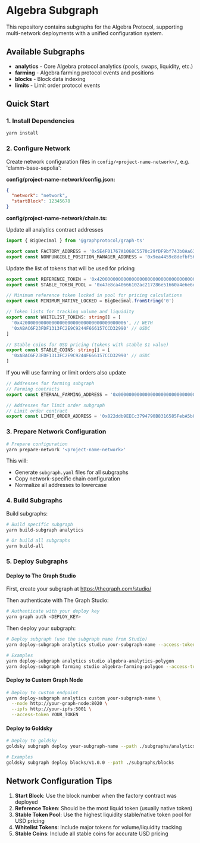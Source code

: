 # Algebra Subgraph

This repository contains subgraphs for the Algebra Protocol, supporting multi-network deployments with a unified configuration system.

## Available Subgraphs

- **analytics** - Core Algebra protocol analytics (pools, swaps, liquidity, etc.)
- **farming** - Algebra farming protocol events and positions
- **blocks** - Block data indexing
- **limits** - Limit order protocol events

## Quick Start

### 1. Install Dependencies

```bash
yarn install
```

### 2. Configure Network

Create network configuration files in `config/<project-name-network>/`, e.g. 'clamm-base-sepolia':

**config/project-name-network/config.json:**
```json
{
  "network": "network",
  "startBlock": 12345678
}
```

**config/project-name-network/chain.ts:**

Update all analytics contract addresses 
```typescript
import { BigDecimal } from '@graphprotocol/graph-ts'

export const FACTORY_ADDRESS = '0x5E4F01767A1068C5570c29fDF9bf743b0Aa637d7'
export const NONFUNGIBLE_POSITION_MANAGER_ADDRESS = '0x9ea4459c8defbf561495d95414b9cf1e2242a3e2'
```

Update the list of tokens that will be used for pricing
```typescript
export const REFERENCE_TOKEN = '0x4200000000000000000000000000000000000006' // Wrapped ETH
export const STABLE_TOKEN_POOL = '0x47e8ca40666102ac217286e51660a4e6e6d7f9a3' // USDC/WETH pool

// Minimum reference token locked in pool for pricing calculations
export const MINIMUM_NATIVE_LOCKED = BigDecimal.fromString('0')

// Token lists for tracking volume and liquidity
export const WHITELIST_TOKENS: string[] = [
  '0x4200000000000000000000000000000000000006', // WETH
  '0xABAC6F23FDF1313FC2E9C9244F666157CCD32990' // USDC
]

// Stable coins for USD pricing (tokens with stable $1 value)
export const STABLE_COINS: string[] = [
  '0xABAC6F23FDF1313FC2E9C9244F666157CCD32990' // USDC
]
```

If you will use farming or limit orders also update
```typescript
// Addresses for farming subgraph
// Farming contracts
export const ETERNAL_FARMING_ADDRESS = '0x0000000000000000000000000000000000000000'  

// Addresses for limit order subgraph
// Limit order contract
export const LIMIT_ORDER_ADDRESS = '0x822ddb9EECc3794790B8316585FebA5b8F7C7507'
```

### 3. Prepare Network Configuration

```bash
# Prepare configuration
yarn prepare-network '<project-name-network>'
```

This will:
- Generate `subgraph.yaml` files for all subgraphs
- Copy network-specific chain configuration
- Normalize all addresses to lowercase

### 4. Build Subgraphs

Build subgraphs:
```bash
# Build specific subgraph
yarn build-subgraph analytics

# Or build all subgraphs
yarn build-all
```

### 5. Deploy Subgraphs

#### Deploy to The Graph Studio

First, create your subgraph at https://thegraph.com/studio/

Then authenticate with The Graph Studio:
```bash
# Authenticate with your deploy key
yarn graph auth <DEPLOY_KEY>
```

Then deploy your subgraph:
```bash
# Deploy subgraph (use the subgraph name from Studio)
yarn deploy-subgraph analytics studio your-subgraph-name --access-token YOUR_ACCESS_TOKEN

# Examples
yarn deploy-subgraph analytics studio algebra-analytics-polygon
yarn deploy-subgraph farming studio algebra-farming-polygon --access-token YOUR_TOKEN
```

#### Deploy to Custom Graph Node

```bash
# Deploy to custom endpoint
yarn deploy-subgraph analytics custom your-subgraph-name \
  --node http://your-graph-node:8020 \
  --ipfs http://your-ipfs:5001 \
  --access-token YOUR_TOKEN
```

#### Deploy to Goldsky

```bash
# Deploy to goldsky
goldsky subgraph deploy your-subgraph-name --path ./subgraphs/analytics

# Examples
goldsky subgraph deploy blocks/v1.0.0 --path ./subgraphs/blocks
```

## Network Configuration Tips

1. **Start Block**: Use the block number when the factory contract was deployed
2. **Reference Token**: Should be the most liquid token (usually native token)
3. **Stable Token Pool**: Use the highest liquidity stable/native token pool for USD pricing
4. **Whitelist Tokens**: Include major tokens for volume/liquidity tracking
5. **Stable Coins**: Include all stable coins for accurate USD pricing